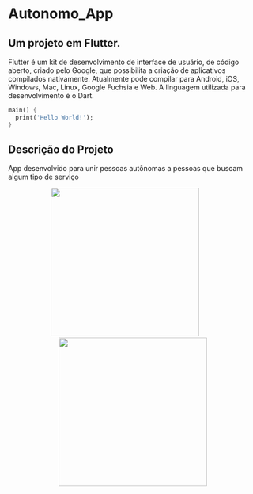 

# Autonomo_App

## Um projeto em **Flutter**.

<p align="left">Flutter é um kit de desenvolvimento de interface de usuário, de código aberto, criado pelo Google, que possibilita a criação de aplicativos compilados nativamente. Atualmente pode compilar para Android, iOS, Windows, Mac, Linux, Google Fuchsia e Web. A linguagem utilizada para desenvolvimento é o Dart.
</p>


```dart
main() {
  print('Hello World!');
}
```

   ## Descrição do Projeto 
   <p align="left">App desenvolvido para unir pessoas autônomas a pessoas que buscam algum tipo de serviço </p>


<div align="center">
<img src="https://user-images.githubusercontent.com/40217599/106942876-70cd5600-6703-11eb-9678-6ca90d7bf915.gif" width="300">
 &nbsp &nbsp  &nbsp &nbsp
<img src="https://user-images.githubusercontent.com/40217599/106943067-b2f69780-6703-11eb-8413-7e62ba4d6643.gif" width="300">
</div>

